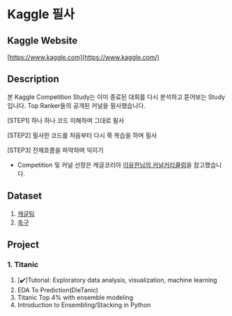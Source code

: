 # Kaggle 필사

## Kaggle Website
[https://www.kaggle.com](https://www.kaggle.com/)

## Description
본 Kaggle Competition Study는 이미 종료된 대회를 다시 분석하고 뜯어보는 Study입니다. 
Top Ranker들의 공개된 커널을 필사했습니다. 

[STEP1] 
하나 하나 코드 이해하며 그대로 필사

[STEP2]
필사한 코드를 처음부터 다시 쭉 복습을 하며 필사

[STEP3]
전체흐름을 파악하며 익히기

- Competition 및 커널 선정은 캐글코리아 [이유한님의 커널커리큘럼](https://aifrenz.github.io/present_file/커널커리큘럼.pdf)을 참고했습니다.

## Dataset
1. [캐글팀](https://www.kaggle.com/kaggleteam/datasets?sort=votes)
2. [축구](https://datahub.io/sports-data/english-premier-league#resource-season-1819)

## Project
### 1. Titanic
1. [✔️]Tutorial: Exploratory data analysis, visualization, machine learning
2. EDA To Prediction(DieTanic)
3. Titanic Top 4% with ensemble modeling
4. Introduction to Ensembling/Stacking in Python
